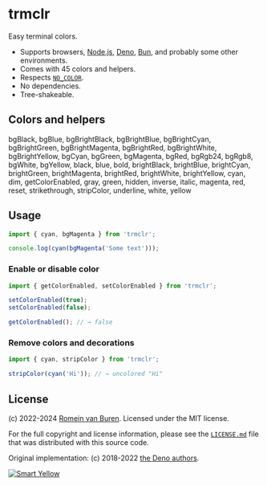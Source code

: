 # trmclr

Easy terminal colors.

- Supports browsers, [Node.js](https://nodejs.org), [Deno](https://deno.com), [Bun](https://bun.sh), and probably some other environments.
- Comes with 45 colors and helpers.
- Respects [`NO_COLOR`](https://no-color.org/).
- No dependencies.
- Tree-shakeable.

## Colors and helpers

bgBlack, bgBlue, bgBrightBlack, bgBrightBlue, bgBrightCyan, bgBrightGreen, bgBrightMagenta, bgBrightRed, bgBrightWhite, bgBrightYellow, bgCyan, bgGreen, bgMagenta, bgRed, bgRgb24, bgRgb8, bgWhite, bgYellow, black, blue, bold, brightBlack, brightBlue, brightCyan, brightGreen, brightMagenta, brightRed, brightWhite, brightYellow, cyan, dim, getColorEnabled, gray, green, hidden, inverse, italic, magenta, red, reset, strikethrough, stripColor, underline, white, yellow

## Usage

```js
import { cyan, bgMagenta } from 'trmclr';

console.log(cyan(bgMagenta('Some text')));
```

### Enable or disable color

```js
import { getColorEnabled, setColorEnabled } from 'trmclr';

setColorEnabled(true);
setColorEnabled(false);

getColorEnabled(); // → false
```

### Remove colors and decorations

```js
import { cyan, stripColor } from 'trmclr';

stripColor(cyan('Hi')); // → uncolored "Hi"
```

## License

(c) 2022-2024 [Romein van Buren](mailto:romein@vburen.nl). Licensed under the MIT license.

For the full copyright and license information, please see the [`LICENSE.md`](./LICENSE.md) file that was distributed with this source code.

Original implementation: (c) 2018-2022 [the Deno authors](https://github.com/denoland/std/blob/0.159.0/fmt/colors.ts).

[![Smart Yellow](https://code.smartyellow.net/smartyellow/meta/raw/branch/main/logo.png)](https://www.smartyellow.nl)
